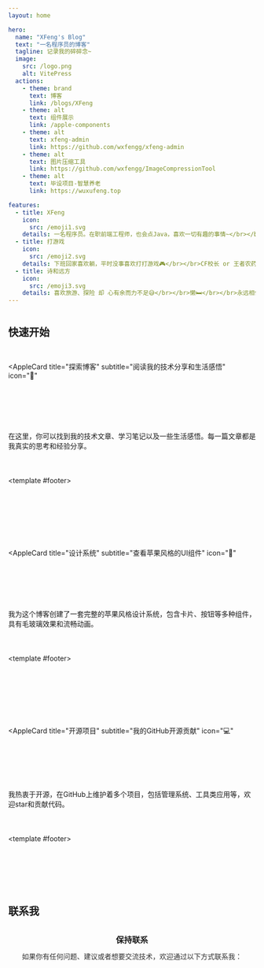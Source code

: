 ```yaml
---
layout: home

hero:
  name: "XFeng's Blog"
  text: "一名程序员的博客"
  tagline: 记录我的碎碎念~
  image:
    src: /logo.png
    alt: VitePress
  actions:
    - theme: brand
      text: 博客
      link: /blogs/XFeng
    - theme: alt
      text: 组件展示
      link: /apple-components
    - theme: alt
      text: xfeng-admin
      link: https://github.com/wxfengg/xfeng-admin
    - theme: alt
      text: 图片压缩工具
      link: https://github.com/wxfengg/ImageCompressionTool
    - theme: alt
      text: 毕设项目-智慧养老
      link: https://wuxufeng.top

features:
  - title: XFeng
    icon:
      src: /emoji1.svg
    details: 一名程序员。在职前端工程师，也会点Java，喜欢一切有趣的事情~</br></br>如果你有任何想法可以和我一起交流：wxfengg@gmail.com
  - title: 打游戏
    icon:
      src: /emoji2.svg
    details: 下班回家喜欢躺，平时没事喜欢打打游戏🎮</br></br>CF校长 or 王者农药
  - title: 诗和远方
    icon:
      src: /emoji3.svg
    details: 喜欢旅游、探险 却 心有余而力不足😅</br></br>懒🛏</br></br>永远相信美好的事情即将发生💗
---
```


<div style="margin-top: 40px;">

<!-- ## 🔍 快速搜索

<div style="max-width: 600px; margin: 0 auto 40px;">
  <AppleSearch
    placeholder="搜索博客内容、项目或工具..."
    :results="searchResults"
    @search="handleSearch"
    @select="handleSearchSelect"
  />
</div> -->

<!-- ## 🎉 互动体验

<div style="display: grid; grid-template-columns: repeat(auto-fit, minmax(200px, 1fr)); gap: 16px; margin: 32px 0;">
  <AppleButton 
    variant="primary" 
    text="✅ 成功通知" 
    @click="showSuccessNotification"
    style="width: 100%;"
  />
  <AppleButton 
    variant="secondary" 
    text="ℹ️ 信息通知" 
    @click="showInfoNotification"
    style="width: 100%;"
  />
  <AppleButton 
    variant="outline" 
    text="⚠️ 警告通知" 
    @click="showWarningNotification"
    style="width: 100%;"
  />
  <AppleButton 
    variant="danger" 
    text="❌ 错误通知" 
    @click="showErrorNotification"
    style="width: 100%;"
  />
</div>

<script setup>
import { ref } from 'vue'
import { $notify } from './.vitepress/theme/composables/useNotification.js'

// 搜索数据
const searchResults = ref([
  {
    id: 1,
    title: 'XFeng的个人介绍',
    description: '了解更多关于我的背景和技能',
    type: '页面',
    icon: '👤'
  },
  {
    id: 2,
    title: '苹果风格组件库',
    description: '完整的UI组件展示和使用方法',
    type: '组件',
    icon: '🎨'
  },
  {
    id: 3,
    title: 'XFeng Admin 管理系统',
    description: '基于Vue3的现代化管理系统',
    type: '项目',
    icon: '🛠️'
  },
  {
    id: 4,
    title: '图片压缩工具',
    description: '高效的图片压缩解决方案',
    type: '工具',
    icon: '🖼️'
  },
  {
    id: 5,
    title: '学习笔记',
    description: '技术学习和经验总结',
    type: '博客',
    icon: '📚'
  }
])

// 搜索处理
const handleSearch = (query) => {
  console.log('搜索:', query)
  // 这里可以添加实际的搜索逻辑
}

const handleSearchSelect = (result) => {
  console.log('选择结果:', result)
  $notify.success(`你选择了: ${result.title}`, {
    title: '搜索选择'
  })
}

// 通知演示
const showSuccessNotification = () => {
  $notify.success('操作成功完成！', {
    title: '成功',
    duration: 3000
  })
}

const showInfoNotification = () => {
  $notify.info('这是一条信息提示，帮助你了解当前状态。', {
    title: '信息',
    duration: 4000
  })
}

const showWarningNotification = () => {
  $notify.warning('请注意，这个操作可能会有一些风险。', {
    title: '警告',
    duration: 5000
  })
}

const showErrorNotification = () => {
  $notify.error('抱歉，操作失败了，请稍后再试。', {
    title: '错误',
    duration: 6000
  })
}
</script> -->

## 快速开始

<div style="display: grid; grid-template-columns: repeat(auto-fit, minmax(320px, 1fr)); gap: 24px; margin: 32px 0;">

<AppleCard 
  title="探索博客" 
  subtitle="阅读我的技术分享和生活感悟"
  icon="📖"
>
  在这里，你可以找到我的技术文章、学习笔记以及一些生活感悟。每一篇文章都是我真实的思考和经验分享。

  <template #footer>
    <div style="display: flex; gap: 8px;">
      <AppleButton size="small" variant="primary" text="开始阅读" href="/blogs/XFeng" />
      <AppleButton size="small" variant="secondary" text="最新文章" href="/blogs/learning" />
    </div>
  </template>
</AppleCard>

<AppleCard 
  title="设计系统" 
  subtitle="查看苹果风格的UI组件"
  icon="🎨"
>
  我为这个博客创建了一套完整的苹果风格设计系统，包含卡片、按钮等多种组件，具有毛玻璃效果和流畅动画。

  <template #footer>
    <div style="display: flex; gap: 8px;">
      <AppleButton size="small" variant="secondary" text="组件展示" href="/apple-components" />
      <AppleButton size="small" variant="secondary" text="设计理念" href="/apple-components#设计特色" />
    </div>
  </template>
</AppleCard>

<AppleCard 
  title="开源项目" 
  subtitle="我的GitHub开源贡献"
  icon="💻"
>
  我热衷于开源，在GitHub上维护着多个项目，包括管理系统、工具类应用等，欢迎star和贡献代码。

  <template #footer>
    <div style="display: flex; gap: 8px;">
      <AppleButton size="small" variant="secondary" text="访问GitHub" href="https://github.com/wxfengg" />
      <AppleButton size="small" variant="secondary" text="项目列表" href="https://github.com/wxfengg?tab=repositories" />
    </div>
  </template>
</AppleCard>

</div>

<!-- ## 技术栈

<div style="margin: 32px 0;">

  这个博客使用了现代化的技术栈，结合苹果设计语言，打造出优雅的用户体验：

  <div style="display: grid; grid-template-columns: repeat(auto-fit, minmax(280px, 1fr)); gap: 16px; margin-top: 24px;">
    <AppleCard variant="outlined" icon="⚡">
      <strong>VitePress</strong><br>
      静态站点生成器，快速且现代化
    </AppleCard>
    <AppleCard variant="outlined" icon="🎭">
      <strong>Vue 3</strong><br>
      组合式API，响应式设计
    </AppleCard>
    <AppleCard variant="outlined" icon="🎨">
      <strong>CSS 毛玻璃</strong><br>
      backdrop-filter 实现现代感效果
    </AppleCard>
    <AppleCard variant="outlined" icon="📱">
      <strong>响应式设计</strong><br>
      适配所有设备尺寸
    </AppleCard>
    <AppleCard variant="outlined" icon="🌙">
      <strong>深色模式</strong><br>
      自动适应系统主题
    </AppleCard>
    <AppleCard variant="outlined" icon="♿">
      <strong>无障碍设计</strong><br>
      支持键盘导航和屏幕阅读器
    </AppleCard>
  </div>
</div> -->

## 联系我

<div style="margin: 32px 0;">
  <AppleCard  icon="📬" style="text-align: center;">
    <div>
      <h3 style="margin: 0 0 12px 0;">保持联系</h3>
      <p style="margin: 0 0 20px 0; opacity: 0.9;">如果你有任何问题、建议或者想要交流技术，欢迎通过以下方式联系我：</p>
      <div style="display: flex; gap: 12px; justify-content: center; flex-wrap: wrap;">
        <AppleButton variant="secondary" leftIcon="📧" text="邮箱" href="mailto:wxfengg@gmail.com" />
        <AppleButton variant="secondary" leftIcon="💻" text="GitHub" href="https://github.com/wxfengg" />
        <AppleButton variant="secondary" leftIcon="🌐" text="个人网站" href="https://wuxufeng.top" />
      </div>
    </div>
  </AppleCard>
</div>

</div>

<AppleCard>
  <VisitorPanel />
</AppleCard>


